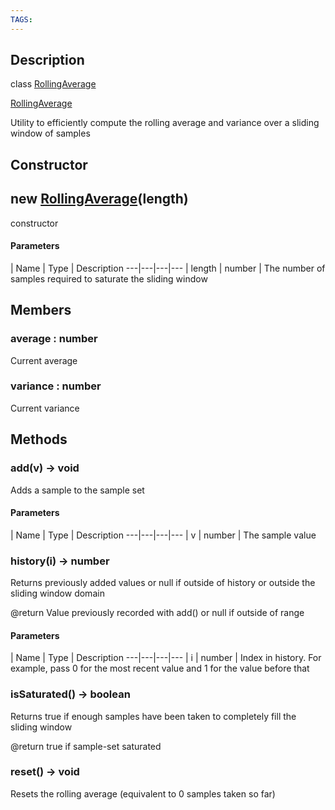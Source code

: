 ```yaml
---
TAGS:
---
```

## Description

class [RollingAverage](/classes/3.1/RollingAverage)

[RollingAverage](/classes/3.1/RollingAverage)

Utility to efficiently compute the rolling average and variance over a sliding window of samples

## Constructor

## new [RollingAverage](/classes/3.1/RollingAverage)(length)

constructor

#### Parameters
 | Name | Type | Description
---|---|---|---
 | length | number |  The number of samples required to saturate the sliding window

## Members

### average : number

Current average
### variance : number

Current variance
## Methods

### add(v) &rarr; void

Adds a sample to the sample set

#### Parameters
 | Name | Type | Description
---|---|---|---
 | v | number |  The sample value

### history(i) &rarr; number

Returns previously added values or null if outside of history or outside the sliding window domain

@return Value previously recorded with add() or null if outside of range

#### Parameters
 | Name | Type | Description
---|---|---|---
 | i | number |  Index in history. For example, pass 0 for the most recent value and 1 for the value before that

### isSaturated() &rarr; boolean

Returns true if enough samples have been taken to completely fill the sliding window

@return true if sample-set saturated
### reset() &rarr; void

Resets the rolling average (equivalent to 0 samples taken so far)
